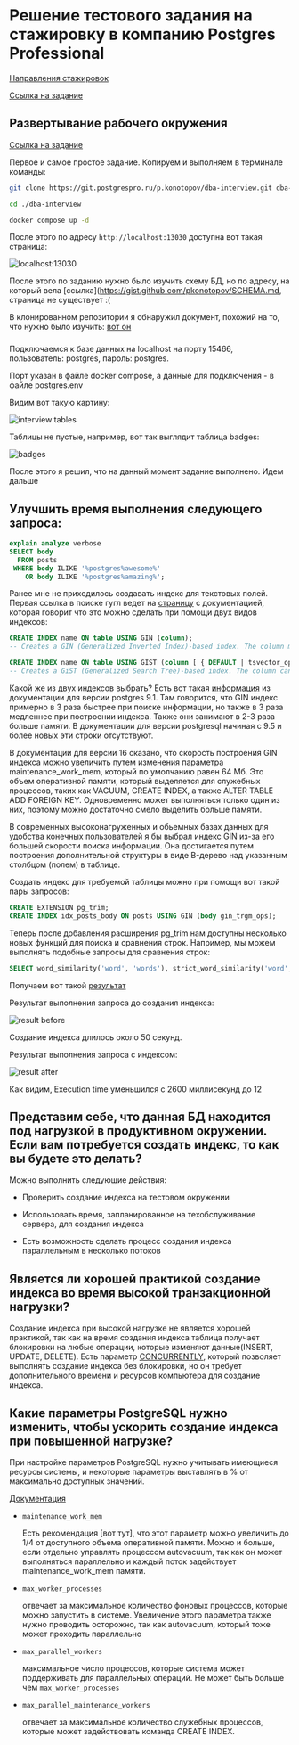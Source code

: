 # Решение тестового задания на стажировку в компанию Postgres Professional

[Направления стажировок](https://pgstart.ru/)

[Ссылка на задание](https://gist.github.com/pkonotopov/951379a515ae4906faa9d09c0d927e10)

## Развертывание рабочего окружения

[Сcылка на задание](https://gist.github.com/pkonotopov/c1e048e217217dcb2e5d7bed1739b238)

Первое и самое простое задание. Копируем и выполняем в терминале команды:

```bash
git clone https://git.postgrespro.ru/p.konotopov/dba-interview.git dba-interview

cd ./dba-interview

docker compose up -d
```

После этого по адресу `http://localhost:13030` доступна вот такая страница:

![localhost:13030](./img/localhost_13030.png)

После этого по заданию нужно было изучить схему БД, но по адресу, на который вела [ссылка](https://gist.github.com/pkonotopov/SCHEMA.md, страница не существует :(

В клонированном репозитории я обнаружил документ, похожий на то, что нужно было изучить: [вот он](https://github.com/pkonotopov/ndxg65cdMD2zudNrK4bNXtFuRkJ92V/blob/main/SCHEMA.md)

###

Подключаемся к базе данных на localhost на порту 15466, пользователь: postgres, пароль: postgres.

Порт указан в файле docker compose, а данные для подключения - в файле postgres.env

Видим вот такую картину:

![interview tables](./img/interview_tables.png)

Таблицы не пустые, например, вот так выглядит таблица badges:

![badges](./img/badges.png)

После этого я решил, что на данный момент задание выполнено. Идем дальше

## Улучшить время выполнения следующего запроса:

```sql
explain analyze verbose
SELECT body 
  FROM posts 
 WHERE body ILIKE '%postgres%awesome%'
    OR body ILIKE '%postgres%amazing%';
```

Ранее мне не приходилось создавать индекс для текстовых полей. Первая ссылка в поиске гугл ведет на [страницу](https://www.postgresql.org/docs/current/textsearch-indexes.html) с документацией,
которая говорит что это можно сделать при помощи двух видов индексов:

```sql
CREATE INDEX name ON table USING GIN (column);
-- Creates a GIN (Generalized Inverted Index)-based index. The column must be of tsvector type.

CREATE INDEX name ON table USING GIST (column [ { DEFAULT | tsvector_ops } (siglen = number) ] );
-- Creates a GiST (Generalized Search Tree)-based index. The column can be of tsvector or tsquery type. Optional integer parameter siglen determines signature length in bytes (see below for details).
```

Какой же из двух индексов выбрать? Есть вот такая [информация](https://www.postgresql.org/docs/9.1/textsearch-indexes.html) 
из документации для версии postgres 9.1. Там говорится, что GIN индекс примерно в 3 раза быстрее при поиске информации,
но также в 3 раза медленнее при построении индекса. Также они занимают в 2-3 раза больше памяти. 
В документации для версии postgresql начиная с 9.5 и более новых эти строки отсутствуют.

В документации для версии 16 сказано, что скорость построения GIN индекса можно увеличить путем изменения параметра maintenance_work_mem,
который по умолчанию равен 64 Мб. Это объем оперативной памяти, который выделяется для служебных процессов, таких как
VACUUM, CREATE INDEX, а также ALTER TABLE ADD FOREIGN KEY. Одновременно может выполняться только один из них, 
поэтому можно достаточно смело выделить больше памяти.

В современных высоконагруженных и обьемных базах данных для удобства конечных пользователей я бы выбрал индекс GIN 
из-за его большей скорости поиска информации. Она достигается путем построения дополнительной структуры 
в виде B-дерево над указанным столбцом (полем) в таблице.

Создать индекс для требуемой таблицы можно при помощи вот такой пары запросов:

```sql
CREATE EXTENSION pg_trim;
CREATE INDEX idx_posts_body ON posts USING GIN (body gin_trgm_ops);
```

Теперь после добавления расширения pg_trim нам доступны несколько новых функций для поиска и сравнения строк.
Например, мы можем выполнять подобные запросы для сравнения строк:

```sql
SELECT word_similarity('word', 'words'), strict_word_similarity('word', 'words');
```
Получаем вот такой [результат](./img/word_similarity.png)

Результат выполнения запроса до создания индекса:

![result before](./img/explain_analyze_before.png)

Создание индекса длилось около 50 секунд.

Результат выполнения запроса с индексом:

![result after](./img/explain_analyze_after.png)

Как видим, Execution time уменьшился с 2600 миллисекунд до 12

## Представим себе, что данная БД находится под нагрузкой в продуктивном окружении. Если вам потребуется создать индекс, то как вы будете это делать?

Можно выполнить следующие действия:

* Проверить создание индекса на тестовом окружении

* Использовать время, запланированное на техобслуживание сервера, для создания индекса

* Есть возможность сделать процесс создания индекса параллельным в несколько потоков

## Является ли хорошей практикой создание индекса во время высокой транзакционной нагрузки?

Создание индекса при высокой нагрузке не является хорошей практикой, так как на время создания индекса
таблица получает блокировки на любые операции, которые изменяют данные(INSERT, UPDATE, DELETE).
Есть параметр [CONCURRENTLY](https://www.postgresql.org/docs/current/sql-createindex.html#SQL-CREATEINDEX-CONCURRENTLY), который позволяет выполнять создание индекса без блокировки, но он требует дополнительного времени и ресурсов компьютера 
для создание индекса. 

## Какие параметры PostgreSQL нужно изменить, чтобы ускорить создание индекса при повышенной нагрузке?

При настройке параметров PostgreSQL нужно учитывать имеющиеся ресурсы системы, и некоторые параметры выставлять в % от максимально доступных значений.

[Документация](https://www.postgresql.org/docs/current/sql-createindex.html#SQL-CREATEINDEX-CONCURRENTLY)

* `maintenance_work_mem`

    Есть рекомендация [вот тут], что этот параметр можно увеличить до 1/4 от доступного объема оперативной памяти.
    Можно и больше, если отдельно управлять процессом autovacuum, так как он может выполняться параллельно и каждый поток задействует maintenance_work_mem памяти.

* `max_worker_processes` 
   
  отвечает за максимальное количество фоновых процессов, которые можно запустить в системе. Увеличение этого параметра также нужно проводить осторожно,
  так как autovacuum, который тоже может проходить параллельно

* `max_parallel_workers`
  
    максимальное число процессов, которые система может поддерживать для параллельных операций. Не может быть больше чем `max_worker_processes`

* `max_parallel_maintenance_workers`

    отвечает за максимальное количество служебных процессов, которые может задействовать команда CREATE INDEX.
